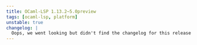 ```yaml
---
title: OCaml-LSP 1.13.2~5.0preview
tags: [ocaml-lsp, platform]
unstable: true
changelog: |
  Oops, we went looking but didn't find the changelog for this release 🙈
---
```

